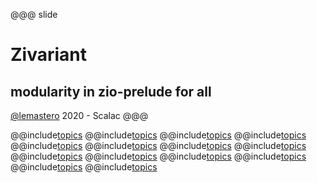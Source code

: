 
@@@ slide
# Zivariant
## modularity in zio-prelude for all

[@lemastero](https://github.com/lemastero) 2020 - Scalac
@@@

@@include[topics](includes/01_Functor.md)
@@include[topics](includes/02_Contravariant.md)
@@include[topics](includes/03_Bifunctor.md)
@@include[topics](includes/04_Profunctor.md)
@@include[topics](includes/05_RightCovariant.md)
@@include[topics](includes/06_All_2_Type_Params_ZOO.md)
@@include[topics](includes/07_Aproaches_IO.md)
@@include[topics](includes/08_Zivariant.md)
@@include[topics](includes/09_Fnvariant.md)
@@include[topics](includes/10_Trivariant.md)
@@include[topics](includes/11_Type_Alias_Encoding.md)
@@include[topics](includes/12_Laws.md)
@@include[topics](includes/14_izumi_zio_effects.md)
@@include[topics](includes/15_summary.md)
